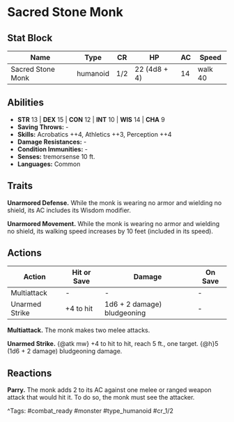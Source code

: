 # Sacred Stone Monk

## Stat Block

| Name | Type | CR | HP | AC | Speed |
|------|------|----|----|----|-------|
| Sacred Stone Monk | humanoid | 1/2 | 22 (4d8 + 4) | 14 | walk 40 |

## Abilities

- **STR** 13 | **DEX** 15 | **CON** 12 | **INT** 10 | **WIS** 14 | **CHA** 9
- **Saving Throws:** -  
- **Skills:** Acrobatics ++4, Athletics ++3, Perception ++4  
- **Damage Resistances:** -  
- **Condition Immunities:** -  
- **Senses:** tremorsense 10 ft.  
- **Languages:** Common

## Traits

**Unarmored Defense.** While the monk is wearing no armor and wielding no shield, its AC includes its Wisdom modifier.

**Unarmored Movement.** While the monk is wearing no armor and wielding no shield, its walking speed increases by 10 feet (included in its speed).


## Actions

| Action | Hit or Save | Damage | On Save |
|--------|--------------|--------|----------|
| Multiattack | - | - | - |
| Unarmed Strike | +4 to hit | 1d6 + 2 damage) bludgeoning | - |

**Multiattack.** The monk makes two melee attacks.

**Unarmed Strike.** {@atk mw} +4 to hit to hit, reach 5 ft., one target. {@h}5 (1d6 + 2 damage) bludgeoning damage.

## Reactions

**Parry.** The monk adds 2 to its AC against one melee or ranged weapon attack that would hit it. To do so, the monk must see the attacker.



^Tags: #combat_ready #monster #type_humanoid #cr_1/2